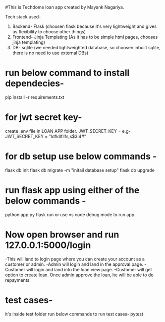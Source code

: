 #This is Techdome loan app created by Mayank Nagariya.

Tech stack used-
1. Backend- Flask (choosen flask because it's very lightweight and gives us flexibility to choose other things)
2. Frontend- Jinja Templating (As it has to be simple html pages, chooses jinja templating)
3. DB- sqlite (we needed lightweighted database, so choosen inbuilt sqlite, there is no need to use external DBs)


# run below command to install dependecies-

pip install -r requirements.txt 

# for jwt secret key-
create .env file in LOAN APP folder. 
JWT_SECRET_KEY = <keep any secret string key>
e.g- JWT_SECRET_KEY = "ldfldlfllfs;s$3l4#"

# for db setup use below commands -

flask db init 
flask db migrate -m "initail database setup"
flask db upgrade 

# run flask app using either of the below commands -
python app.py
flask run 
or use vs code debug mode to run app. 

# Now open browser and run 127.0.0.1:5000/login 
-This will land to login page where you can create your account as a customer or admin.
-Admin will login and land in the approval page. 
-Customer will login and land into the loan view page.
-Customer will get option to create loan. Once admin approve the loan, he will be able to do repayments. 

# test cases-
it's inside test folder run below commands to run test cases-
pytest 


